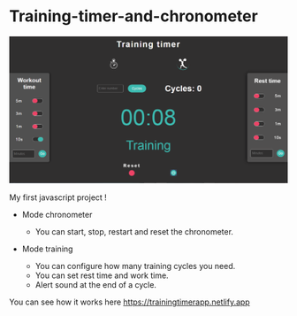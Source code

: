 # Training-timer-and-chronometer
![Alt Text](screenshot/apptra.png)

My first javascript project !

- Mode chronometer
   * You can start, stop, restart and reset the chronometer.

- Mode training
   * You can configure how many training cycles you need.
   * You can set rest time and work time.
   * Alert sound at the end of a cycle.
   
   
You can see how it works here https://trainingtimerapp.netlify.app

          
